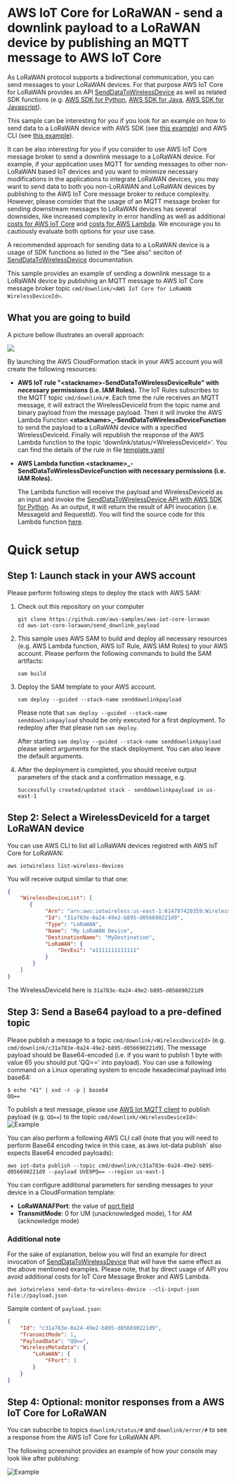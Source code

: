 # AWS IoT Core for LoRaWAN - send a downlink payload to a LoRaWAN device by publishing an MQTT message to AWS IoT Core

As LoRaWAN protocol supports a bidirectional communication, you can send messages to your LoRaWAN devices. For that purpose AWS IoT Core for LoRaWAN provides an API [SendDataToWirelessDevice](https://docs.aws.amazon.com/iot-wireless/2020-11-22/apireference/API_SendDataToWirelessDevice.html) as well as related SDK functions (e.g. [AWS SDK for Python](https://boto3.amazonaws.com/v1/documentation/api/latest/reference/services/iotwireless.html#IoTWireless.Client.send_data_to_wireless_device), [AWS SDK for Java](https://sdk.amazonaws.com/java/api/latest/software/amazon/awssdk/services/iotwireless/IotWirelessClient.html#sendDataToWirelessDevice-software.amazon.awssdk.services.iotwireless.model.SendDataToWirelessDeviceRequest-), [AWS SDK for Javascript](https://docs.aws.amazon.com/AWSJavaScriptSDK/latest/AWS/IoTWireless.html#sendDataToWirelessDevice-property)).

This sample can be interesting for you if you look for an example on how to send data to a LoRaWAN device with AWS SDK (see [this example](src/app.py)) and AWS CLI (see [this example](#additional-note)).

It can be also interesting for you if you consider to use AWS IoT Core message broker to send a downlink message to a LoRaWAN device. For example, if your application uses MQTT for sending messages to other non-LoRaWAN based IoT devices and you want to minimize necessary modifications in the applications to integrate LoRaWAN devices, you may want to send data to both you non-LoRAWAN and LoRaWAN devices by publishing to the AWS IoT Core message broker to reduce complexity.  However, please consider that the usage of an MQTT message broker for sending downstream messages to LoRaWAN devices has several downsides, like increased complexity in error handling as well as additional [costs for AWS IoT Core](https://aws.amazon.com/iot-core/pricing/) and [costs for AWS Lambda](https://aws.amazon.com/lambda/pricing/). We encourage you to cautiously evaluate both options for your use case. 

A recommended approach for sending data to a LoRaWAN device is a usage of SDK functions as listed in the "See also" seciton of  [SendDataToWirelessDevice](https://docs.aws.amazon.com/iot-wireless/2020-11-22/apireference/API_SendDataToWirelessDevice.html) documentation.

This sample provides an example of sending a downlink message to a LoRaWAN device by publishing an MQTT message to AWS IoT Core message broker topic `cmd/downlink/<AWS IoT Core for LoRaWAN WirelessDeviceId>`. 



## What you are going to build

A picture bellow illustrates an overall approach:

![](images/original/arch.png)

By launching the AWS CloudFormation stack in your AWS account you will create the following resources:

- **AWS IoT rule "\<stackname>-SendDataToWirelessDeviceRule"  with necessary permissions (i.e. IAM Roles).**
    The IoT Rules subscribes to the MQTT topic `cmd/downlink/#`. Each time the rule receives an MQTT message, it will extract the WirelessDeviceId from the topic name and binary payload from the message payload. Then it will invoke the AWS Lambda Function **\<stackname>_-SendDataToWirelessDeviceFunction** to send the payload to a LoRaWAN device with a specified WirelessDeviceId. Finally will republish the response of the AWS Lambda function to the topic 'downlink/status/\<WirelessDeviceId>'. You can find the details of the rule in file [template.yaml](template.yaml)

- **AWS Lambda function \<stackname>_-SendDataToWirelessDeviceFunction with necessary permissions (i.e. IAM Roles).**
  
    The Lambda function will receive the payload and WirelessDeviceId as an input and invoke the [SendDataToWirelessDevice API with AWS SDK for Python](https://boto3.amazonaws.com/v1/documentation/api/latest/reference/services/iotwireless.html#IoTWireless.Client.send_data_to_wireless_device). As an output, it will return the result of API invocation (i.e. MessageId and RequestId). You will find the source code for this Lambda function [here](src/app.py).
  

# Quick setup

## Step 1: Launch stack in your AWS account

Please perform following steps to deploy the stack with AWS SAM:

1. Check out this repository on your computer

    ```shell
    git clone https://github.com/aws-samples/aws-iot-core-lorawan 
    cd aws-iot-core-lorawan/send_downlink_payload
    ```

2. This sample uses AWS SAM to build and deploy all necessary resources (e.g. AWS Lambda function, AWS IoT Rule, AWS IAM Roles) to your AWS account. Please perform the following commands to build the SAM artifacts:

   ```shell
   sam build
   ```

3. Deploy the SAM template to your AWS account.

   ```shell
   sam deploy --guided --stack-name senddownlinkpayload
   ```

    Please note that `sam deploy --guided --stack-name senddownlinkpayload` should be only executed for a first deployment. To redeploy after that please run `sam deploy`.

    After starting `sam deploy --guided --stack-name senddownlinkpayload` please select arguments for the stack deployment. You can also leave the default arguments.

4. After the deployment is completed, you should receive output parameters of the stack and a confirmation message, e.g.

    ```shell
    Successfully created/updated stack - senddownlinkpayload in us-east-1
    ```


## Step 2: Select a WirelessDeviceId for a target LoRaWAN device 
You can use AWS CLI to list all LoRaWAN devices registred with AWS IoT Core for LoRaWAN:

```shell
aws iotwireless list-wireless-devices  
```

You will receive output similar to that one:

```json
{
    "WirelessDeviceList": [
       {
            "Arn": "arn:aws:iotwireless:us-east-1:614797420359:WirelessDevice/4d9f57d2-52e9-4d20-b920-239c65eb9b53",
            "Id": "31a783e-0a24-49e2-b895-d056690221d9",
            "Type": "LoRaWAN",
            "Name": "My LoRaWAN Device",
            "DestinationName": "MyDestination",
            "LoRaWAN": {
                "DevEui": "a1111111111111"
            }
        }
    ]
}
```

The WirelessDeviceId here is `31a783e-0a24-49e2-b895-d056690221d9`

## Step 3: Send a Base64 payload to a pre-defined topic

Please publish a message to a topic `cmd/downlink/<WirelessDeviceId>` (e.g. `cmd/downlink/c31a783e-0a24-49e2-b895-d056690221d9`). The message payload should be Base64-encoded (i.e. if you want to publish 1 byte with value 65 you should put 'QQ==' into payload). You can use a following command on a Linux operating system to encode hexadecimal payload into base64:

```shell 
$ echo "41" | xxd -r -p | base64
QQ==
```

To publish a test message, please use [AWS Iot MQTT client](https://docs.aws.amazon.com/iot/latest/developerguide/view-mqtt-messages.html) to publish payload (e.g. `QQ==`) to the topic `cmd/downlink/<WirelessDeviceId>`:
![Example](images/original/AWS_IoT_-_Test_0.png)

You can also perform a following AWS CLI call (note that you will need to perform Base64 encoding twice in this case, as àws iot-data publish` also expects Base64 encoded payloads):

```shell
aws iot-data publish --topic cmd/downlink/c31a783e-0a24-49e2-b895-d056690221d9 --payload UVE9PQ== --region us-east-1
```

You can configure additional parameters for sending messages to your device in a CloudFormation template:

- **LoRaWANAFPort**: the value of [port field](https://lora-developers.semtech.com/library/tech-papers-and-guides/the-book/the-port-field/)
- **TransmitMode**: 0 for UM (unacknowledged mode), 1 for AM (acknowledge mode)

### Additional note
For the sake of explanation, below you will find an example for direct invocation of [SendDataToWirelessDevice](https://docs.aws.amazon.com/iot-wireless/2020-11-22/apireference/API_SendDataToWirelessDevice.html) that will have the same effect as the above mentioned examples. Please note, that by direct usage of API you avoid additional costs for IoT Core Message Broker and AWS Lambda.

```shell
aws iotwireless send-data-to-wireless-device --cli-input-json file://payload.json
```

Sample content of `payload.json`:

```json
{
    "Id": "c31a783e-0a24-49e2-b895-d056690221d9",
    "TransmitMode": 1,
    "PayloadData": "QQ==",
    "WirelessMetadata": {
        "LoRaWAN": {
            "FPort": 1
        }
    }
}
```

## Step 4: Optional: monitor responses from a AWS IoT Core for LoRaWAN 

You can subscribe to topics `downlink/status/#` and `downlink/error/#` to see a response from the AWS IoT Core for LoRaWAN API.

The following screenshot provides an example of how your console may look like after publishing:

![Example](images/original/AWS_IoT_-_Test_1.png)


